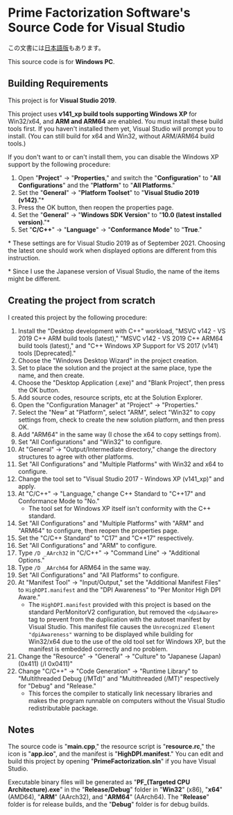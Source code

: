 # Prime Factorization Software's Source Code for Visual Studio
この文書には[日本語版](readme.md)もあります。

This source code is for **Windows PC**.

## Building Requirements
This project is for **Visual Studio 2019**.

This project uses **v141_xp build tools supporting Windows XP** for Win32/x64, and **ARM and ARM64** are enabled. You must install these build tools first. If you haven't installed them yet, Visual Studio will prompt you to install. (You can still build for x64 and Win32, without ARM/ARM64 build tools.)

If you don't want to or can't install them, you can disable the Windows XP support by the following procedure:
1. Open "**Project**" -> "**Properties**," and switch the "**Configuration**" to "**All Configurations**" and the "**Platform**" to "**All Platforms**."
1. Set the "**General**" -> "**Platform Toolset**" to "**Visual Studio 2019 (v142)**."\*
1. Press the OK button, then reopen the properties page.
1. Set the "**General**" -> "**Windows SDK Version**" to "**10.0 (latest installed version)**."\*
1. Set "**C/C++**" -> "**Language**" -> "**Conformance Mode**" to "**True**."

\* These settings are for Visual Studio 2019 as of September 2021. Choosing the latest one should work when displayed options are different from this instruction.

\* Since I use the Japanese version of Visual Studio, the name of the items might be different.

## Creating the project from scratch
I created this project by the following procedure:
1. Install the "Desktop development with C++" workload, "MSVC v142 - VS 2019 C++ ARM build tools (latest)," "MSVC v142 - VS 2019 C++ ARM64 build tools (latest)," and "C++ Windows XP Support for VS 2017 (v141) tools \[Deprecated\]."
1. Choose the "Windows Desktop Wizard" in the project creation.
1. Set to place the solution and the project at the same place, type the name, and then create.
1. Choose the "Desktop Application (.exe)" and "Blank Project", then press the OK button.
1. Add source codes, resource scripts, etc at the Solution Explorer.
1. Open the "Configuration Manager" at "Project" -> "Properties."
1. Select the "New" at "Platform", select "ARM", select "Win32" to copy settings from, check to create the new solution platform, and then press OK.
1. Add "ARM64" in the same way (I chose the x64 to copy settings from).
1. Set "All Configurations" and "Win32" to configure.
1. At "General" -> "Output/Intermediate directory," change the directory structures to agree with other platforms.
1. Set "All Configurations" and "Multiple Platforms" with Win32 and x64 to configure.
1. Change the tool set to "Visual Studio 2017 - Windows XP (v141\_xp)" and apply.
1. At "C/C++" -> "Language," change C++ Standard to "C++17" and Conformance Mode to "No."
   - The tool set for Windows XP itself isn't conformity with the C++ standard.
1. Set "All Configurations" and "Multiple Platforms" with "ARM" and "ARM64" to configure, then reopen the properties page.
1. Set the "C/C++ Standard" to "C17" and "C++17" respectively.
1. Set "All Configurations" and "ARM" to configure.
1. Type `/D _AArch32` in "C/C++" -> "Command Line" -> "Additional Options."
1. Type `/D _AArch64` for ARM64 in the same way.
1. Set "All Configurations" and "All Platforms" to configure.
1. At "Manifest Tool" -> "Input/Output," set the "Additional Manifest Files" to `HighDPI.manifest` and the "DPI Awareness" to "Per Monitor High DPI Aware."
   - The `HighDPI.manifest` provided with this project is based on the standard PerMonitorV2 configuration, but removed the `<dpiAware>` tag to prevent from the duplication with the autoset manifest by Visual Studio. This manifest file causes the `Unrecognized Element "dpiAwareness"` warning to be displayed while building for Win32/x64 due to the use of the old tool set for Windows XP, but the manifest is embedded correctly and no problem.
1. Change the "Resource" -> "General" -> "Culture" to "Japanese (Japan) (0x411) (/l 0x0411)"
1. Change "C/C++" -> "Code Generation" -> "Runtime Library" to "Multithreaded Debug (/MTd)" and "Multithreaded (/MT)" respectively for "Debug" and "Release."
   - This forces the compiler to statically link necessary libraries and makes the program runnable on computers without the Visual Studio redistributable package.

## Notes
The source code is "**main.cpp**," the resource script is "**resource.rc**," the icon is "**app.ico**", and the manifest is "**HighDPI.manifest**." You can edit and build this project by opening "**PrimeFactorization.sln**" if you have Visual Studio.

Executable binary files will be generated as "**PF_(Targeted CPU Architecture).exe**" in the "**Release/Debug**" folder in "**Win32**" (x86), "**x64**" (AMD64), "**ARM**" (AArch32), and "**ARM64**" (AArch64). The "**Release**" folder is for release builds, and the "**Debug**" folder is for debug builds.